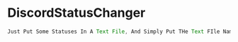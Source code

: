 # DiscordStatusChanger
```js
Just Put Some Statuses In A Text File, And Simply Put THe Text FIle Name Where It Says Status File Name
```
